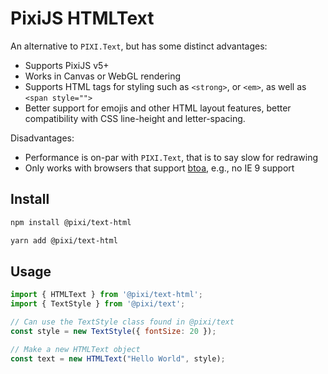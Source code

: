# PixiJS HTMLText

An alternative to `PIXI.Text`, but has some distinct advantages:

* Supports PixiJS v5+
* Works in Canvas or WebGL rendering
* Supports HTML tags for styling such as `<strong>`, or `<em>`, as well as `<span style="">`
* Better support for emojis and other HTML layout features, better compatibility with CSS line-height and letter-spacing.

Disadvantages:

* Performance is on-par with `PIXI.Text`, that is to say slow for redrawing
* Only works with browsers that support [btoa](https://developer.mozilla.org/en-US/docs/Web/API/WindowOrWorkerGlobalScope/btoa), e.g., no IE 9 support

## Install

```bash
npm install @pixi/text-html
```

```bash
yarn add @pixi/text-html
```

## Usage

```js
import { HTMLText } from '@pixi/text-html';
import { TextStyle } from '@pixi/text';

// Can use the TextStyle class found in @pixi/text
const style = new TextStyle({ fontSize: 20 });

// Make a new HTMLText object
const text = new HTMLText("Hello World", style);
```